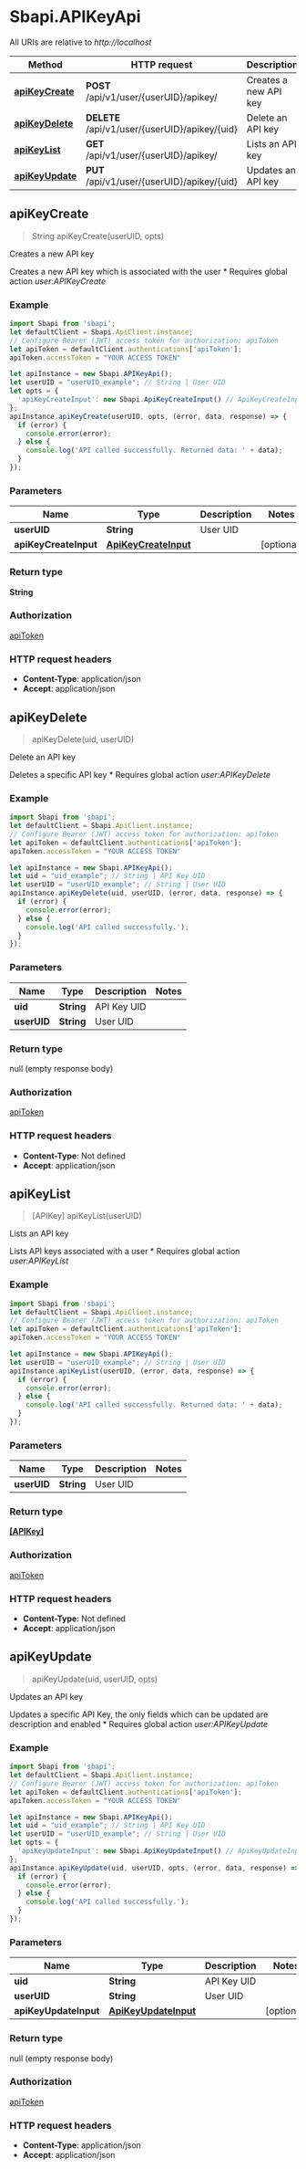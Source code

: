 # Sbapi.APIKeyApi

All URIs are relative to *http://localhost*

Method | HTTP request | Description
------------- | ------------- | -------------
[**apiKeyCreate**](APIKeyApi.md#apiKeyCreate) | **POST** /api/v1/user/{userUID}/apikey/ | Creates a new API key
[**apiKeyDelete**](APIKeyApi.md#apiKeyDelete) | **DELETE** /api/v1/user/{userUID}/apikey/{uid} | Delete an API key
[**apiKeyList**](APIKeyApi.md#apiKeyList) | **GET** /api/v1/user/{userUID}/apikey/ | Lists an API key
[**apiKeyUpdate**](APIKeyApi.md#apiKeyUpdate) | **PUT** /api/v1/user/{userUID}/apikey/{uid} | Updates an API key



## apiKeyCreate

> String apiKeyCreate(userUID, opts)

Creates a new API key

 Creates a new API key which is associated with the user    * Requires global action *user:APIKeyCreate* 

### Example

```javascript
import Sbapi from 'sbapi';
let defaultClient = Sbapi.ApiClient.instance;
// Configure Bearer (JWT) access token for authorization: apiToken
let apiToken = defaultClient.authentications['apiToken'];
apiToken.accessToken = "YOUR ACCESS TOKEN"

let apiInstance = new Sbapi.APIKeyApi();
let userUID = "userUID_example"; // String | User UID
let opts = {
  'apiKeyCreateInput': new Sbapi.ApiKeyCreateInput() // ApiKeyCreateInput | 
};
apiInstance.apiKeyCreate(userUID, opts, (error, data, response) => {
  if (error) {
    console.error(error);
  } else {
    console.log('API called successfully. Returned data: ' + data);
  }
});
```

### Parameters


Name | Type | Description  | Notes
------------- | ------------- | ------------- | -------------
 **userUID** | **String**| User UID | 
 **apiKeyCreateInput** | [**ApiKeyCreateInput**](ApiKeyCreateInput.md)|  | [optional] 

### Return type

**String**

### Authorization

[apiToken](../README.md#apiToken)

### HTTP request headers

- **Content-Type**: application/json
- **Accept**: application/json


## apiKeyDelete

> apiKeyDelete(uid, userUID)

Delete an API key

 Deletes a specific API key   * Requires global action *user:APIKeyDelete* 

### Example

```javascript
import Sbapi from 'sbapi';
let defaultClient = Sbapi.ApiClient.instance;
// Configure Bearer (JWT) access token for authorization: apiToken
let apiToken = defaultClient.authentications['apiToken'];
apiToken.accessToken = "YOUR ACCESS TOKEN"

let apiInstance = new Sbapi.APIKeyApi();
let uid = "uid_example"; // String | API Key UID
let userUID = "userUID_example"; // String | User UID
apiInstance.apiKeyDelete(uid, userUID, (error, data, response) => {
  if (error) {
    console.error(error);
  } else {
    console.log('API called successfully.');
  }
});
```

### Parameters


Name | Type | Description  | Notes
------------- | ------------- | ------------- | -------------
 **uid** | **String**| API Key UID | 
 **userUID** | **String**| User UID | 

### Return type

null (empty response body)

### Authorization

[apiToken](../README.md#apiToken)

### HTTP request headers

- **Content-Type**: Not defined
- **Accept**: application/json


## apiKeyList

> [APIKey] apiKeyList(userUID)

Lists an API key

 Lists API keys associated with a user   * Requires global action *user:APIKeyList*  

### Example

```javascript
import Sbapi from 'sbapi';
let defaultClient = Sbapi.ApiClient.instance;
// Configure Bearer (JWT) access token for authorization: apiToken
let apiToken = defaultClient.authentications['apiToken'];
apiToken.accessToken = "YOUR ACCESS TOKEN"

let apiInstance = new Sbapi.APIKeyApi();
let userUID = "userUID_example"; // String | User UID
apiInstance.apiKeyList(userUID, (error, data, response) => {
  if (error) {
    console.error(error);
  } else {
    console.log('API called successfully. Returned data: ' + data);
  }
});
```

### Parameters


Name | Type | Description  | Notes
------------- | ------------- | ------------- | -------------
 **userUID** | **String**| User UID | 

### Return type

[**[APIKey]**](APIKey.md)

### Authorization

[apiToken](../README.md#apiToken)

### HTTP request headers

- **Content-Type**: Not defined
- **Accept**: application/json


## apiKeyUpdate

> apiKeyUpdate(uid, userUID, opts)

Updates an API key

 Updates a specific API Key, the only fields which can be updated are description and enabled   * Requires global action *user:APIKeyUpdate* 

### Example

```javascript
import Sbapi from 'sbapi';
let defaultClient = Sbapi.ApiClient.instance;
// Configure Bearer (JWT) access token for authorization: apiToken
let apiToken = defaultClient.authentications['apiToken'];
apiToken.accessToken = "YOUR ACCESS TOKEN"

let apiInstance = new Sbapi.APIKeyApi();
let uid = "uid_example"; // String | API Key UID
let userUID = "userUID_example"; // String | User UID
let opts = {
  'apiKeyUpdateInput': new Sbapi.ApiKeyUpdateInput() // ApiKeyUpdateInput | 
};
apiInstance.apiKeyUpdate(uid, userUID, opts, (error, data, response) => {
  if (error) {
    console.error(error);
  } else {
    console.log('API called successfully.');
  }
});
```

### Parameters


Name | Type | Description  | Notes
------------- | ------------- | ------------- | -------------
 **uid** | **String**| API Key UID | 
 **userUID** | **String**| User UID | 
 **apiKeyUpdateInput** | [**ApiKeyUpdateInput**](ApiKeyUpdateInput.md)|  | [optional] 

### Return type

null (empty response body)

### Authorization

[apiToken](../README.md#apiToken)

### HTTP request headers

- **Content-Type**: application/json
- **Accept**: application/json

